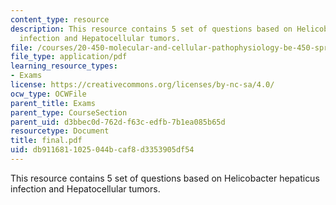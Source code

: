 ```yaml
---
content_type: resource
description: This resource contains 5 set of questions based on Helicobacter hepaticus
  infection and Hepatocellular tumors.
file: /courses/20-450-molecular-and-cellular-pathophysiology-be-450-spring-2005/db9116811025044bcaf8d3353905df54_final.pdf
file_type: application/pdf
learning_resource_types:
- Exams
license: https://creativecommons.org/licenses/by-nc-sa/4.0/
ocw_type: OCWFile
parent_title: Exams
parent_type: CourseSection
parent_uid: d3bbec0d-762d-f63c-edfb-7b1ea085b65d
resourcetype: Document
title: final.pdf
uid: db911681-1025-044b-caf8-d3353905df54
---
```

This resource contains 5 set of questions based on Helicobacter hepaticus infection and Hepatocellular tumors.